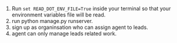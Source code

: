 
1. Run `set READ_DOT_ENV_FILE=True` inside your terminal so that your environment variables file will be read.
2. run python manage.py runserver.
3. sign up as organinsation who can assign agent to leads.
4. agent can only manage leads related work.


